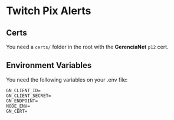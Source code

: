 # Twitch Pix Alerts

## Certs

You need a `certs/` folder in the root with the **GerenciaNet** `p12` cert.  

## Environment Variables

You need the following variables on your .env file:

```
GN_CLIENT_ID=
GN_CLIENT_SECRET=
GN_ENDPOINT=
NODE_ENV=
GN_CERT=
```
